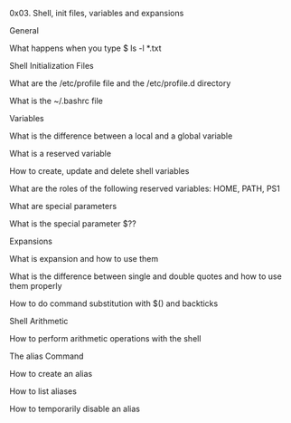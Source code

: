 0x03. Shell, init files, variables and expansions

General

What happens when you type $ ls -l *.txt

Shell Initialization Files

What are the /etc/profile file and the /etc/profile.d directory

What is the ~/.bashrc file

Variables

What is the difference between a local and a global variable

What is a reserved variable

How to create, update and delete shell variables

What are the roles of the following reserved variables: HOME, PATH, PS1

What are special parameters

What is the special parameter $??

Expansions

What is expansion and how to use them

What is the difference between single and double quotes and how to use them properly

How to do command substitution with $() and backticks

Shell Arithmetic

How to perform arithmetic operations with the shell

The alias Command

How to create an alias

How to list aliases

How to temporarily disable an alias
